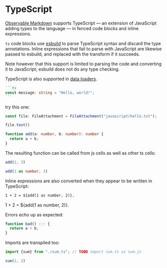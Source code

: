 # TypeScript

[Observable Markdown](./markdown) supports TypeScript — an extension of JavaScript adding types to the language — in fenced code blocks and inline expressions.

`ts` code blocks use [esbuild](https://esbuild.github.io/) to parse TypeScript syntax and discard the type annotations. Inline expressions that fail to parse with JavaScript are likewise passed to esbuild, and replaced with the transform if it succeeds.

Note however that this support is limited to parsing the code and converting it to JavaScript; esbuild does not do any type checking.

TypeScript is also supported in [data loaders](./loaders).

````md
```ts
const message: string = "Hello, world!";
```
````

try this one:

```ts echo
const file: FileAttachment = FileAttachment("javascript/hello.txt");
```

```ts echo
file.text()
```

```ts echo
function add(a: number, b: number): number {
  return a + b;
}
```

The resulting function can be called from js cells as well as other ts cells:

```js echo
add(1, 3)
```

```ts echo
add(1 as number, 3)
```

Inline expressions are also converted when they appear to be written in TypeScript:

```md echo
1 + 2 = ${add(1 as number, 2)}.
```

1 + 2 = ${add(1 as number, 2)}.

Errors echo up as expected:

```ts echo
function bad() ::: {
  return a + b;
}
```

Imports are transpiled too:

```ts echo
import {sum} from "./sum.ts"; // TODO import sum.ts as sum.js
```

```js
sum(1, 2)
```

